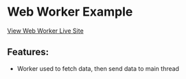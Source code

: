 # Web Worker Example

[View Web Worker Live Site](https://apcurran.github.io/web-worker-example/)

## Features:

- Worker used to fetch data, then send data to main thread